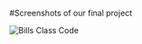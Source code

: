 #Screenshots of our final project

<img src="Politiquestion/images/BillsClass.JPEG" alt="Bills Class Code" class="inline"/>
